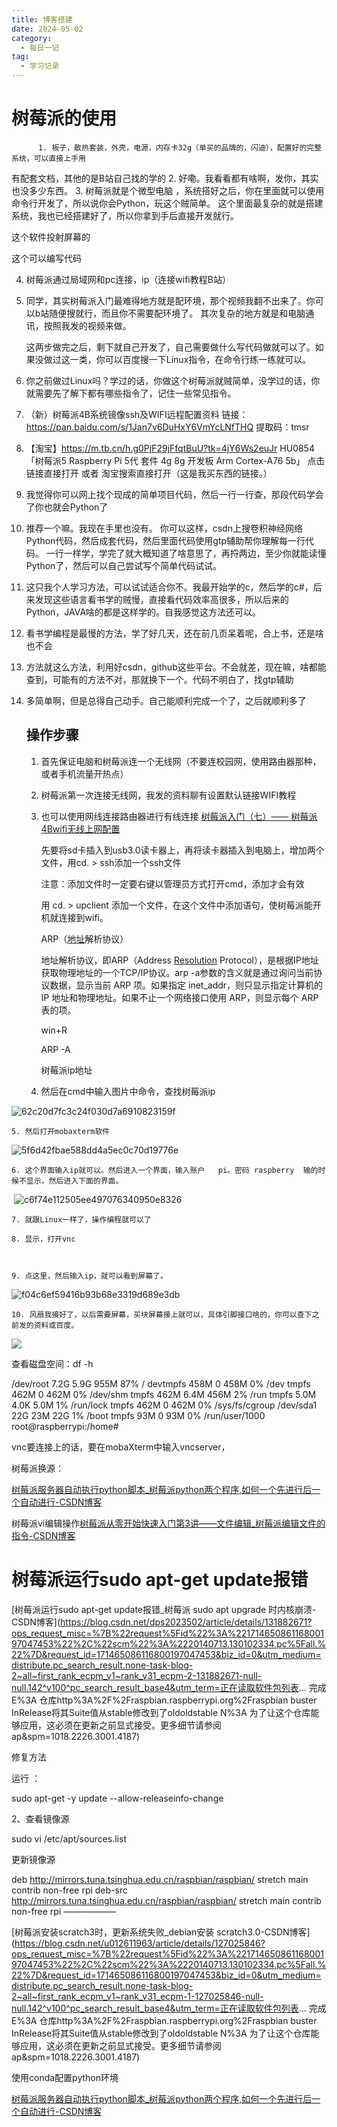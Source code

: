 ```yaml
---
title: 博客搭建
date: 2024-05-02
category:
  - 每日一记
tag:
  - 学习记录
---
```




# 树莓派的使用

          1. 板子，散热套装，外壳，电源，内存卡32g（单买的品牌的，闪迪），配置好的完整系统，可以直接上手用
  有配套文档，其他的是B站自己找的学的
          2. 好嘞。我看看都有啥啊，发你，其实也没多少东西。
          3. 树莓派就是个微型电脑 ，系统搭好之后，你在里面就可以使用命令行开发了，所以说你会Python，玩这个贼简单。
  这个里面最复杂的就是搭建系统，我也已经搭建好了，所以你拿到手后直接开发就行。



这个软件投射屏幕的


这个可以编写代码

4. 树莓派通过局域网和pc连接，ip（连接wifi教程B站）

5. 同学，其实树莓派入门最难得地方就是配环境，那个视频我翻不出来了。你可以b站随便搜就行，而且你不需要配环境了。
   其次复杂的地方就是和电脑通讯，按照我发的视频来做。

   这两步做完之后，剩下就自己开发了，自己需要做什么写代码做就可以了。如果没做过这一类，你可以百度搜一下Linux指令，在命令行练一练就可以。

6.  你之前做过Linux吗？学过的话，你做这个树莓派就贼简单，没学过的话，你就需要先了解下都有哪些指令了，记住一些常见指令。

7. （新）树莓派4B系统镜像ssh及WIFI远程配置资料
   链接：https://pan.baidu.com/s/1Jan7v6DuHxY6VmYcLNfTHQ 
   提取码：tmsr

8. 【淘宝】https://m.tb.cn/h.g0PjF29jFfqtBuU?tk=4jY6Ws2euJr HU0854 「树莓派5 Raspberry Pi 5代 套件 4g 8g 开发板 Arm Cortex-A76 5b」
   点击链接直接打开 或者 淘宝搜索直接打开（这是我买东西的链接。）

9. 我觉得你可以网上找个现成的简单项目代码，然后一行一行查，那段代码学会了你也就会Python了

10. 推荐一个嘛。我现在手里也没有。
    你可以这样，csdn上搜卷积神经网络Python代码，然后成套代码，然后里面代码使用gtp辅助帮你理解每一行代码。
    一行一样学，学完了就大概知道了啥意思了，再捋两边，至少你就能读懂Python了，然后可以自己尝试写个简单代码试试。

11. 这只我个人学习方法，可以试试适合你不。我最开始学的c，然后学的c#，后来发现这些语言看书学的贼慢，直接看代码效率高很多，所以后来的Python，JAVA啥的都是这样学的。自我感觉这方法还可以。

12. 看书学编程是最慢的方法，学了好几天，还在前几页呆着呢，合上书，还是啥也不会

13. 方法就这么方法，利用好csdn，github这些平台。不会就差，现在嘛，啥都能查到，可能有的方法不对，那就换下一个。代码不明白了，找gtp辅助

14. 多简单啊，但是总得自己动手。自己能顺利完成一个了，之后就顺利多了

    

    ## 操作步骤

    1. 首先保证电脑和树莓派连一个无线网（不要连校园网，使用路由器那种，或者手机流量开热点）

    2. 树莓派第一次连接无线网，我发的资料聊有设置默认链接WIFI教程

    3. 也可以使用网线连接路由器进行有线连接   [树莓派入门（七）—— 树莓派4Bwifi无线上网配置](https://blog.csdn.net/bhniunan/article/details/104814904)

       先要将sd卡插入到usb3.0读卡器上，再将读卡器插入到电脑上，增加两个文件，用cd. > ssh添加一个ssh文件

       注意：添加文件时一定要右键以管理员方式打开cmd，添加才会有效

       用 cd. > upclient 添加一个文件，在这个文件中添加语句，使树莓派能开机就连接到wifi。

       ARP（[地址](https://so.csdn.net/so/search?q=地址&spm=1001.2101.3001.7020)解析协议）

       地址解析协议，即ARP（Address [Resolution](https://so.csdn.net/so/search?q=Resolution&spm=1001.2101.3001.7020) Protocol），是根据IP地址获取物理地址的一个TCP/IP协议。arp -a参数的含义就是通过询问当前协议数据，显示当前 ARP 项。如果指定 inet_addr，则只显示指定计算机的 IP 地址和物理地址。如果不止一个网络接口使用 ARP，则显示每个 ARP 表的项。

    

       win+R

       ARP -A

       树莓派ip地址

    4. 然后在cmd中输入图片中命令，查找树莓派ip

![62c20d7fc3c24f030d7a6910823159f](https://s2.loli.net/2024/06/14/UABta9qhDRZjdl6.jpg)

    5. 然后打开mobaxterm软件

![5f6d42fbae588dd4a5ec0c70d19776e](https://s2.loli.net/2024/06/14/bZ81evtrkcqaCSz.jpg)

    6. 这个界面输入ip就可以。然后进入一个界面，输入账户   pi。密码 raspberry  输的时候不显示，然后进入下面的界面。


​     ![c6f74e112505ee497076340950e8326](https://s2.loli.net/2024/06/14/QALfgnbIdYvOBsF.png)

    7. 就跟Linux一样了，操作编程就可以了
    
    8. 显示，打开vnc



    9. 点这里，然后输入ip，就可以看到屏幕了。

 

![f04c6ef59416b93b68e3319d689e3db](https://s2.loli.net/2024/06/14/DwGM15kErHgocu9.jpg)


    10. 风扇我接好了，以后需要屏幕，买块屏幕接上就可以，具体引脚接口啥的，你可以查下之前发的资料或百度。

![](https://s2.loli.net/2024/06/14/ANsvoODbr6hqKdV.jpg)

查看磁盘空间：df -h 

/dev/root 7.2G 5.9G 955M 87% /
devtmpfs 458M 0 458M 0% /dev
tmpfs 462M 0 462M 0% /dev/shm
tmpfs 462M 6.4M 456M 2% /run
tmpfs 5.0M 4.0K 5.0M 1% /run/lock
tmpfs 462M 0 462M 0% /sys/fs/cgroup
/dev/sda1 22G 23M 22G 1% /boot
tmpfs 93M 0 93M 0% /run/user/1000
root@raspberrypi:/home#



vnc要连接上的话，要在mobaXterm中输入vncserver，



树莓派换源：

[树莓派服务器自动执行python脚本_树莓派python两个程序,如何一个先进行后一个自动进行-CSDN博客](https://blog.csdn.net/qq_45396672/article/details/121616103?ops_request_misc=%7B%22request%5Fid%22%3A%22171464903116800185850591%22%2C%22scm%22%3A%2220140713.130102334..%22%7D&request_id=171464903116800185850591&biz_id=0&utm_medium=distribute.pc_search_result.none-task-blog-2~all~sobaiduend~default-4-121616103-null-null.142^v100^pc_search_result_base4&utm_term=树莓派上运行python&spm=1018.2226.3001.4187)

树莓派vi编辑操作[树莓派从零开始快速入门第3讲——文件编辑_树莓派编辑文件的指令-CSDN博客](https://blog.csdn.net/ShenZhen_zixian/article/details/119343622?ops_request_misc=%7B%22request%5Fid%22%3A%22171464930216800182755761%22%2C%22scm%22%3A%2220140713.130102334..%22%7D&request_id=171464930216800182755761&biz_id=0&utm_medium=distribute.pc_search_result.none-task-blog-2~all~baidu_landing_v2~default-1-119343622-null-null.142^v100^pc_search_result_base4&utm_term=树莓派vi如何编辑&spm=1018.2226.3001.4187)

# 树莓派运行sudo apt-get update报错

[树莓派运行sudo apt-get update报错_树莓派 sudo apt upgrade 时内核崩溃-CSDN博客](https://blog.csdn.net/dps2023502/article/details/131882671?ops_request_misc=%7B%22request%5Fid%22%3A%22171465086116800197047453%22%2C%22scm%22%3A%2220140713.130102334.pc%5Fall.%22%7D&request_id=171465086116800197047453&biz_id=0&utm_medium=distribute.pc_search_result.none-task-blog-2~all~first_rank_ecpm_v1~rank_v31_ecpm-2-131882671-null-null.142^v100^pc_search_result_base4&utm_term=正在读取软件包列表... 完成                                             E%3A 仓库http%3A%2F%2Fraspbian.raspberrypi.org%2Fraspbian buster InRelease将其Suite值从stable修改到了oldoldstable N%3A 为了让这个仓库能够应用，这必须在更新之前显式接受。更多细节请参阅 ap&spm=1018.2226.3001.4187)

修复方法

运行 ：

sudo apt-get -y update --allow-releaseinfo-change

2、查看镜像源

sudo vi /etc/apt/sources.list


更新镜像源

deb http://mirrors.tuna.tsinghua.edu.cn/raspbian/raspbian/ stretch main contrib non-free rpi
deb-src http://mirrors.tuna.tsinghua.edu.cn/raspbian/raspbian/ stretch main contrib non-free rpi
——————

[树莓派安装scratch3时，更新系统失败_debian安装 scratch3.0-CSDN博客](https://blog.csdn.net/u012611963/article/details/127025846?ops_request_misc=%7B%22request%5Fid%22%3A%22171465086116800197047453%22%2C%22scm%22%3A%2220140713.130102334.pc%5Fall.%22%7D&request_id=171465086116800197047453&biz_id=0&utm_medium=distribute.pc_search_result.none-task-blog-2~all~first_rank_ecpm_v1~rank_v31_ecpm-1-127025846-null-null.142^v100^pc_search_result_base4&utm_term=正在读取软件包列表... 完成                                             E%3A 仓库http%3A%2F%2Fraspbian.raspberrypi.org%2Fraspbian buster InRelease将其Suite值从stable修改到了oldoldstable N%3A 为了让这个仓库能够应用，这必须在更新之前显式接受。更多细节请参阅 ap&spm=1018.2226.3001.4187)



使用conda配置python环境

[树莓派服务器自动执行python脚本_树莓派python两个程序,如何一个先进行后一个自动进行-CSDN博客](https://blog.csdn.net/qq_45396672/article/details/121616103?ops_request_misc=%7B%22request%5Fid%22%3A%22171464903116800185850591%22%2C%22scm%22%3A%2220140713.130102334..%22%7D&request_id=171464903116800185850591&biz_id=0&utm_medium=distribute.pc_search_result.none-task-blog-2~all~sobaiduend~default-4-121616103-null-null.142^v100^pc_search_result_base4&utm_term=树莓派上运行python&spm=1018.2226.3001.4187)

